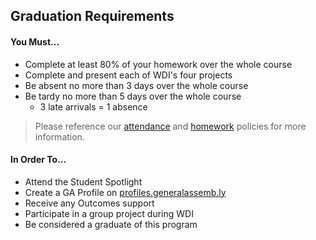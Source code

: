 ## Graduation Requirements
#### You Must...
- Complete at least 80% of your homework over the whole course
- Complete and present each of WDI's four projects
- Be absent no more than 3 days over the whole course
- Be tardy no more than 5 days over the whole course
  - 3 late arrivals = 1 absence

> Please reference our [attendance](attendance.md) and [homework](homework.md) policies for more information.

#### In Order To...
- Attend the Student Spotlight
- Create a GA Profile on [profiles.generalassemb.ly](http://profiles.generalassemb.ly)
- Receive any Outcomes support
- Participate in a group project during WDI
- Be considered a graduate of this program
